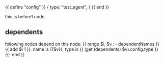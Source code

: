 {{ define "config" }}
{
    type: "test_agent", 
}
{{ end }}

this is before1 node.
## dependents 
following nodes depend on this node:
{{ range $i, $v := dependentNames }}
{{ add $i 1 }}. name is {{$v}}, type is {{ (get (dependents) $v).config.type }}
{{- end }}
